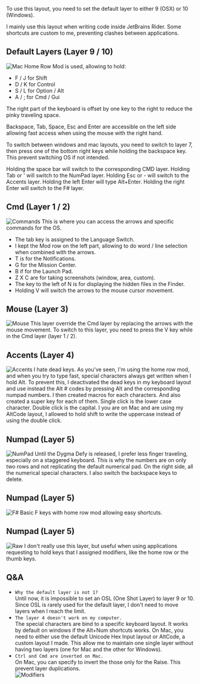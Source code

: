 To use this layout, you need to set the default layer to either 9 (OSX) or 10 (Windows).

I mainly use this layout when writing code inside JetBrains Rider. Some shortcuts are custom to me, preventing clashes between applications. 

## Default Layers (Layer 9 / 10)
![Mac](screenshots/Mac.png)
Home Row Mod is used, allowing to hold:
- F / J for Shift
- D / K for Control
- S / L for Option / Alt
- A / ; for Cmd / Gui

The right part of the keyboard is offset by one key to the right to reduce the pinky traveling space.

Backspace, Tab, Space, Esc and Enter are accessible on the left side allowing fast access when using the mouse with the right hand.

To switch between windows and mac layouts, you need to switch to layer 7, then press one of the bottom right keys while holding the backspace key. This prevent switching OS if not intended.

Holding the space bar will switch to the corresponding CMD layer.
Holding Tab or ' will switch to the NumPad layer.
Holding Esc or - will switch to the Accents layer.
Holding the left Enter will type Alt+Enter.
Holding the right Enter will switch to the F# layer.

## Cmd (Layer 1 / 2)
![Commands](screenshots/CmdMac.png)
This is where you can access the arrows and specific commands for the OS. 
- The tab key is assigned to the Language Switch.
- I kept the Mod row on the left part, allowing to do word / line selection when combined with the arrows.
- T is for the Notifications.
- G for the Mission Center.
- B if for the Launch Pad.
- Z X C are for taking screenshots (window, area, custom).
- The key to the left of N is for displaying the hidden files in the Finder.
- Holding V will switch the arrows to the mouse cursor movement.

## Mouse (Layer 3)
![Mouse](screenshots/Mouse.png)
This layer override the Cmd layer by replacing the arrows with the mouse movement.
To switch to this layer, you need to press the V key while in the Cmd layer (layer 1 / 2).

## Accents (Layer 4)
![Accents](screenshots/Accents.png)
I hate dead keys. As you've seen, I'm using the home row mod, and when you try to type fast, special characters always get written when I hold Alt. To prevent this, I deactivated the dead keys in my keyboard layout and use instead the Alt # codes by pressing Alt and the corresponding numpad numbers. I then created macros for each characters. And also created a super key for each of them. Single click is the lower case character. Double click is the capital. I you are on Mac and are using my AltCode layout, I allowed to hold shift to write the uppercase instead of using the double click.

## Numpad (Layer 5)
![NumPad](screenshots/NumPad.png)
Until the Dygma Defy is released, I prefer less finger traveling, especially on a staggered keyboard. This is why the numbers are on only two rows and not replicating the default numerical pad.
On the right side, all the numerical special characters.
I also switch the backspace keys to delete.

## Numpad (Layer 5)
![F#](screenshots/Functions.png)
Basic F keys with home row mod allowing easy shortcuts.

## Numpad (Layer 5)
![Raw](screenshots/Raw.png)
I don't really use this layer, but useful when using applications requesting to hold keys that I assigned modifiers, like the home row or the thumb keys.

## Q&A
- `Why the default layer is not 1?`
<br/>Until now, it is impossible to set an OSL (One Shot Layer) to layer 9 or 10. Since OSL is rarely used for the default layer, I don't need to move layers when I reach the limit.
- `The layer 4 doesn't work on my computer.`
<br/>The special characters are bind to a specific keyboard layout. It works by default on windows if the Alt+Num shortcuts works. On Mac, you need to either use the default Unicode Hex Input layout or AltCode, a custom layout I made. This allow me to maintain one single layer without having two layers (one for Mac and the other for Windows).
- `Ctrl and Cmd are inverted on Mac.`
<br/>On Mac, you can specify to invert the those only for the Raise. This prevent layer duplications.
<br/>![Modifiers](.img/OSXKeyboardModifiers.png)
